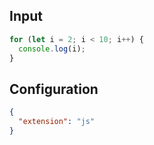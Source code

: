 
## Input
```javascript input
for (let i = 2; i < 10; i++) {
  console.log(i);
}
```

## Configuration
```json configuration
{
  "extension": "js"
}
```
